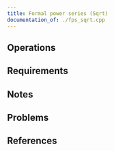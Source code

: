 ```yaml
---
title: Formal power series (Sqrt)
documentation_of: ./fps_sqrt.cpp
---
```


## Operations

## Requirements

## Notes

## Problems

## References
